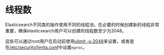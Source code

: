 # 线程数

Elasticsearch不同类的操作使用不同的线程池。在必要的时候创建新的线程非常重要，确保elasticsearch用户可以创建的线程数至少为2048。

这些可以通过root用户在启动前使用[ulimit -u 2048](./Configuring_system_settings.md#ulimit)来设置，或者是在[/etc/security/limits.conf](./Configuring_system_settings.md#limits.conf)中设置`nproc`。